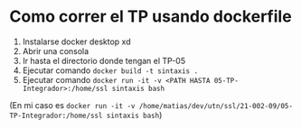 # Como correr el TP usando dockerfile

1. Instalarse docker desktop xd
2. Abrir una consola
3. Ir hasta el directorio donde tengan el TP-05
4. Ejecutar comando `docker build -t sintaxis .`
5. Ejecutar comando `docker run -it -v <PATH HASTA 05-TP-Integrador>:/home/ssl sintaxis bash`

(En mi caso es `docker run -it -v /home/matias/dev/utn/ssl/21-002-09/05-TP-Integrador:/home/ssl sintaxis bash`)

